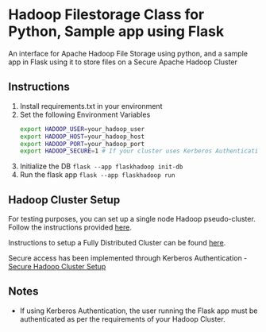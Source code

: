 # Hadoop Filestorage Class for Python, Sample app using Flask

An interface for Apache Hadoop File Storage using python, and a sample app in Flask using it to store files on a Secure Apache Hadoop Cluster

## Instructions

1. Install requirements.txt in your environment
2. Set the following Environment Variables
   ```terminal.sh
   export HADOOP_USER=your_hadoop_user
   export HADOOP_HOST=your_hadoop_host
   export HADOOP_PORT=your_hadoop_port
   export HADOOP_SECURE=1 # If your cluster uses Kerberos Authentication.
   ```
3. Initialize the DB
   ```flask --app flaskhadoop init-db```
4. Run the flask app
   ```flask --app flaskhadoop run```


## Hadoop Cluster Setup

For testing purposes, you can set up a single node Hadoop pseudo-cluster. Follow the instructions provided [here](https://hadoop.apache.org/docs/stable/hadoop-project-dist/hadoop-common/SingleCluster.html).

Instructions to setup a Fully Distributed Cluster can be found [here](https://hadoop.apache.org/docs/stable/hadoop-project-dist/hadoop-common/ClusterSetup.html).

Secure access has been implemented through Kerberos Authentication - [Secure Hadoop Cluster Setup](https://hadoop.apache.org/docs/stable/hadoop-project-dist/hadoop-common/SecureMode.html)

## Notes

- If using Kerberos Authentication, the user running the Flask app must be authenticated as per the requirements of your Hadoop Cluster.
